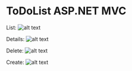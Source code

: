 # ToDoList ASP.NET MVC
List:
![alt text](https://i.imgur.com/rhoHbUy.jpg)

Details:
![alt text](https://i.imgur.com/NjWPime.jpg)

Delete:
![alt text](https://i.imgur.com/UnvuRgL.jpg)

Create:
![alt text](https://i.imgur.com/zQ0NorS.jpg)
